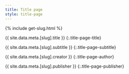 ```yaml
---
title: Title page
style: title-page
---
```


{% include get-slug.html %}

{{ site.data.meta.[slug].title }}
{:.title-page-title}

{{ site.data.meta.[slug].subtitle }}
{:.title-page-subtitle}

{{ site.data.meta.[slug].creator }}
{:.title-page-author}

{{ site.data.meta.[slug].publisher }}
{:.title-page-publisher}
